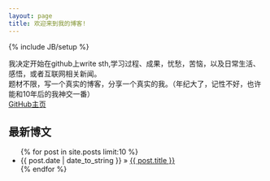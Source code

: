 ```yaml
---
layout: page
title: 欢迎来到我的博客!
---
```

{% include JB/setup %}

我决定开始在github上write sth,学习过程、成果，忧愁，苦恼，以及日常生活、感悟，或者互联网相关新闻。<br>
题材不限，写一个真实的博客，分享一个真实的我。（年纪大了，记性不好，也许能和10年后的我神交一番）
<br><a href="https://github.com/JonathonFly">GitHub主页</a>

    
## 最新博文

<ul class="posts">
  {% for post in site.posts limit:10 %}
    <li><span>{{ post.date | date_to_string }}</span> &raquo; <a href="{{ BASE_PATH }}{{ post.url }}">{{ post.title }}</a></li>
  {% endfor %}
</ul>


